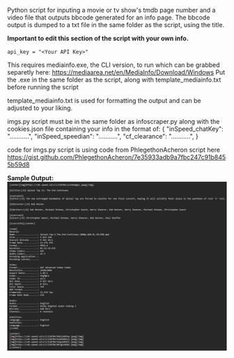 Python script for inputing a movie or tv show's tmdb page number and a video file that outputs bbcode generated for an info page.
The bbcode output is dumped to a txt file in the same folder as the script, using the title.

**Important to edit this section of the script with your own info.**

    api_key = "<Your API Key>"
    
This requires mediainfo.exe, the CLI version, to run which can be grabbed separetly here:
https://mediaarea.net/en/MediaInfo/Download/Windows
Put the .exe in the same folder as the script, along with template_mediainfo.txt before running the script

template_mediainfo.txt is used for formatting the output and can be adjusted to your liking.

imgs.py script must be in the same folder as infoscraper.py along with the cookies.json file containing your info in the format of:
{
  "inSpeed_chatKey": "...........",
  "inSpeed_speedian": "...........",
  "cf_clearance": "...........",
}

code for imgs.py script is using code from PhlegethonAcheron script here https://gist.github.com/PhlegethonAcheron/7e35933adb9a7fbc247c91b8455b59d8

**Sample Output:**
![ScreenShot](https://github.com/dcquence/media_bbcoder/blob/main/sample.png?raw=true)
